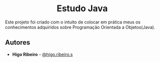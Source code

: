 <h1 align="center"> Estudo Java </h1>

Este projeto foi criado com o intuito de colocar em prática meus
os conhecimentos adquiridos sobre Programação Orientada a Objetos(Java).

## Autores

- **Higo Ribeiro** - [@higo.ribeiro.s](https://www.instagram.com/higo.ribeiro.s/)
